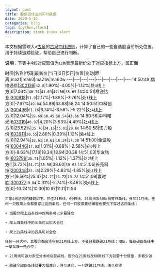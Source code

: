 ```yaml
---
layout: post
title: 股价四线法则实时数据
date: 2020-5-10
categories: blog
tags: [python,stock]
description: stock index alert
---
```



本文根据雪球大v[古泉](https://xueqiu.com/u/7148646888)的[古泉四线法则](https://xueqiu.com/7148646888/130498192)，计算了自己的一些自选股当前所处位置，用于持续追踪验证，帮助自己进行判断。

**说明**：下表中4线对应取值为`红色`表示最新价处于对应指标上方，属正面

时间|名称|代码|最新价|当日|3日|5日|位置|变动|距离|ma21|ma60|ma21w|ma60w
---|---|---|---|---|---|---|---|---
14:50:48|信维通信|[300136](https://xueqiu.com/S/SZ300136)|`42.8`|1.90%|-4.00%|-1.12%|处`4`线上方|0|7.06%|`40.74`|`41.69`|`42.56`|`35.65`
14:50:51|寒锐钴业|[300618](https://xueqiu.com/S/SZ300618)|`51.9`|2.17%|-1.89%|-3.76%|处`1`线上方|0|-7.67%|`49.84`|54.89|63.68|58.24
14:50:51|中科创达|[300496](https://xueqiu.com/S/SZ300496)|`61.16`|6.74%|-3.56%|-5.22%|处`4`线上方|0|12.04%|`59.69`|`60.45`|`58.54`|`43.66`
14:50:56|中科曙光|[603019](https://xueqiu.com/S/SH603019)|`40.97`|4.20%|3.93%|4.49%|处`4`线上方|0|25.52%|`35.70`|`34.16`|`33.01`|`28.60`
14:50:58|诺力股份|[603611](https://xueqiu.com/S/SH603611)|`20.55`|2.80%|0.39%|1.12%|处`4`线上方|0|12.94%|`18.61`|`18.61`|`18.24`|`17.38`
14:51:00|金证股份|[600446](https://xueqiu.com/S/SH600446)|`17.03`|1.01%|-0.88%|-2.58%|处`0`线上方|0|-8.63%|17.18|18.34|18.94|20.38
14:51:03|华友钴业|[603799](https://xueqiu.com/S/SH603799)|`35.71`|1.05%|-1.12%|-1.37%|处`3`线上方|1|3.72%|`34.71`|`35.50`|38.60|`30.03`
14:51:06|长亮科技|[300348](https://xueqiu.com/S/SZ300348)|`25.45`|2.29%|-4.83%|-1.85%|处`3`线上方|-1|9.50%|25.47|`24.71`|`24.72`|`19.28`
14:51:09|赢时胜|[300377](https://xueqiu.com/S/SZ300377)|`9.84`|0.31%|-2.74%|-3.46%|处`0`线上方|0|-10.24%|10.30|10.97|11.11|11.54

```
古泉4线法则的精髓如下。抓住21日线、60日线、21周线及60周线等四条线，外加21月线，任何一只股票上涨都要穿过这四条线，任何一只股票要想爆雷也要先下穿过这四条线：

+ 当股价爬上四条线中的两条可以少量建仓

+ 爬上四条线中的三条可以加大仓位

+ 爬上四条线中的四条可以全仓

任何一只大牛，其股价都会坚守在21月线上方，不会轻易跌破21月线；相反，每跌破四条线中一条就减一些仓位：

+ 21周线可做为多空分水岭及警戒线，股价在21周线及60周线下方就要十分慎重，多看少做

+ 跌破全部四条线就要大幅减仓，甚至清仓，一旦跌破21月线，清仓观望
```